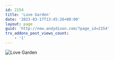 ```yaml
---
id: 2154
title: 'Love Garden'
date: '2023-03-17T13:45:26+00:00'
layout: page
guid: 'http://new.andydixon.com/?page_id=2154'
trx_addons_post_views_count:
    - '1'
---
```


![Love Garden](https://i0.wp.com/assets.g8x2.ldn.idrivee2-23.com/posters/Love%20Garden%2001.jpg?w=1200&ssl=1 "Love Garden")